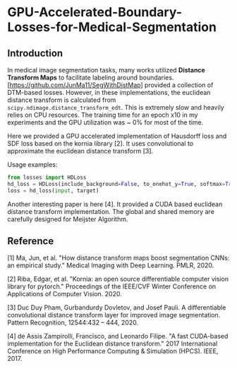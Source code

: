 # GPU-Accelerated-Boundary-Losses-for-Medical-Segmentation

## Introduction

In medical image segmentation tasks, many works utilized **Distance Transform Maps** to facilitate labeling around boundaries.  [https://github.com/JunMa11/SegWithDistMap] provided a collection of DTM-based losses. However, in these implementations, the euclidean distance transform is calculated from `scipy.ndimage.distance_transform_edt`. This is extremely slow and heavily relies on CPU resources. The training time for an epoch x10 in my experiments and the GPU utilization was ~ 0% for most of the time.

Here we provided a GPU accelerated implementation of Hausdorff loss and SDF loss based on the kornia library [2]. It uses convolutional to approximate the euclidean distance transform [3].

Usage examples:

```python
from losses import HDLoss
hd_loss = HDLoss(include_background=False, to_onehot_y=True, softmax=True, batch=False)
loss = hd_loss(input, target)
```

Another interesting paper is here [4]. It provided a CUDA based euclidean distance transform implementation. The global and shared memory are carefully designed for Meijster Algorithm.


## Reference
[1] Ma, Jun, et al. "How distance transform maps boost segmentation CNNs: an empirical study." Medical Imaging with Deep Learning. PMLR, 2020.

[2] Riba, Edgar, et al. "Kornia: an open source differentiable computer vision library for pytorch." Proceedings of the IEEE/CVF Winter Conference on Applications of Computer Vision. 2020.

[3] Duc Duy Pham, Gurbandurdy Dovletov, and Josef Pauli. A differentiable convolutional distance transform layer for improved image segmentation. Pattern Recognition, 12544:432 – 444, 2020.

[4] de Assis Zampirolli, Francisco, and Leonardo Filipe. "A fast CUDA-based implementation for the Euclidean distance transform." 2017 International Conference on High Performance Computing & Simulation (HPCS). IEEE, 2017.